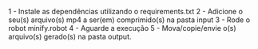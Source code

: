 1 - Instale as dependências utilizando o requirements.txt
2 - Adicione o seu(s) arquivo(s) mp4 a ser(em) comprimido(s) na pasta input
3 - Rode o robot minify.robot
4 - Aguarde a execução
5 - Mova/copie/envie o(s) arquivo(s) gerado(s) na pasta output.
